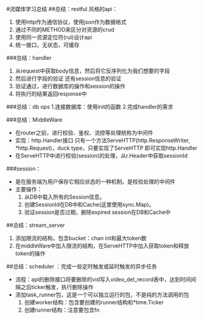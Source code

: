 #流媒体学习总结
##总结：restful 风格的api：
1. 使用http作为通信协议，使用json作为数据格式
2. 通过不同的METHOD来区分对资源的crud
3. 使用同一资源定位符(rul)设计api
4. 统一接口，无状态，可缓存

###总结：handler
1. 从request中获取body信息，然后将它反序列化为我们想要的字段
2. 然后进行字段的验证 还有session信息的验证
3. 验证通过，进行数据库的操作和session的操作
4. 将执行的结果返回response中

###总结：db ops
1.连接数据库：使用init的函数
2.完成handler的需求

###总结：MiddleWare
* 在router之前，进行校验、鉴权、流控等处理统称为中间件
* 实现：http.Handler接口 只有一个方法ServeHTTP(http.ResponseWriter, *http.Request)，duck type，只要实现了ServeHTTP 即可实现http.Handler
* 在ServeHTTP中进行校验(session)的处理，从r.Header中获取sessionId

###session：
* 是在服务端为用户保存它相应状态的一种机制。是校验处理的中间件
* 主要操作：
    1. 从DB中载入所有的Session信息。
    2. 创建SessionId在DB中和Cache(这里使用sync.Map)。
	3. 验证session是否过期，删除expired session在DB和Cache中

##总结：stream_server
1. 添加限流的结构，包含bucket：chan int和最大token数
2. 在middleWare中加入限流的结构，在ServeHTTP中加入获取token和释放token的操作

##总结：scheduler ：完成一些定时触发或延时触发的异步任务
* 流程：api的删除接口将要删除的vid写入video_del_record表中，达到时间间隔之后ticker触发，执行删除操作
* 添加task_runner包，这是一个可以独立运行的包，不是纯的方法调用的包
    1. 创建worker结构：包含要创建的runner结构和*time.Ticker
    2. 创建runner结构：注意要包含fn
